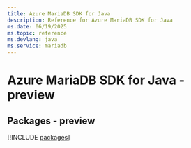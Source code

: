 ```yaml
---
title: Azure MariaDB SDK for Java
description: Reference for Azure MariaDB SDK for Java
ms.date: 06/19/2025
ms.topic: reference
ms.devlang: java
ms.service: mariadb
---
```

# Azure MariaDB SDK for Java - preview
## Packages - preview
[!INCLUDE [packages](mariadb-index.md)]